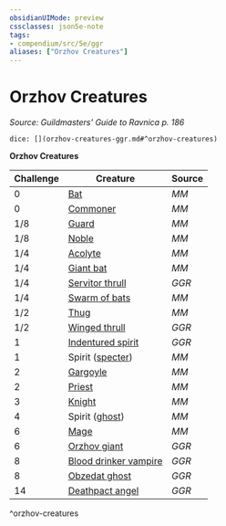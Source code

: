 ```yaml
---
obsidianUIMode: preview
cssclasses: json5e-note
tags:
- compendium/src/5e/ggr
aliases: ["Orzhov Creatures"]
---
```

# Orzhov Creatures
*Source: Guildmasters' Guide to Ravnica p. 186* 

`dice: [](orzhov-creatures-ggr.md#^orzhov-creatures)`

**Orzhov Creatures**

| Challenge | Creature | Source |
|-----------|----------|--------|
| 0 | [Bat](/3-Mechanics/CLI/bestiary/beast/bat.md) | *MM* |
| 0 | [Commoner](/3-Mechanics/CLI/bestiary/humanoid/commoner.md) | *MM* |
| 1/8 | [Guard](/3-Mechanics/CLI/bestiary/humanoid/guard.md) | *MM* |
| 1/8 | [Noble](/3-Mechanics/CLI/bestiary/humanoid/noble.md) | *MM* |
| 1/4 | [Acolyte](/3-Mechanics/CLI/bestiary/humanoid/acolyte.md) | *MM* |
| 1/4 | [Giant bat](/3-Mechanics/CLI/bestiary/beast/giant-bat.md) | *MM* |
| 1/4 | [Servitor thrull](/3-Mechanics/CLI/bestiary/construct/servitor-thrull-ggr.md) | *GGR* |
| 1/4 | [Swarm of bats](/3-Mechanics/CLI/bestiary/beast/swarm-of-bats.md) | *MM* |
| 1/2 | [Thug](/3-Mechanics/CLI/bestiary/humanoid/thug.md) | *MM* |
| 1/2 | [Winged thrull](/3-Mechanics/CLI/bestiary/construct/winged-thrull-ggr.md) | *GGR* |
| 1 | [Indentured spirit](/3-Mechanics/CLI/bestiary/undead/indentured-spirit-ggr.md) | *GGR* |
| 1 | Spirit ([specter](/3-Mechanics/CLI/bestiary/undead/specter.md)) | *MM* |
| 2 | [Gargoyle](/3-Mechanics/CLI/bestiary/elemental/gargoyle.md) | *MM* |
| 2 | [Priest](/3-Mechanics/CLI/bestiary/humanoid/priest.md) | *MM* |
| 3 | [Knight](/3-Mechanics/CLI/bestiary/humanoid/knight.md) | *MM* |
| 4 | Spirit ([ghost](/3-Mechanics/CLI/bestiary/undead/ghost.md)) | *MM* |
| 6 | [Mage](/3-Mechanics/CLI/bestiary/humanoid/mage.md) | *MM* |
| 6 | [Orzhov giant](/3-Mechanics/CLI/bestiary/giant/orzhov-giant-ggr.md) | *GGR* |
| 8 | [Blood drinker vampire](/3-Mechanics/CLI/bestiary/undead/blood-drinker-vampire-ggr.md) | *GGR* |
| 8 | [Obzedat ghost](/3-Mechanics/CLI/bestiary/undead/obzedat-ghost-ggr.md) | *GGR* |
| 14 | [Deathpact angel](/3-Mechanics/CLI/bestiary/celestial/deathpact-angel-ggr.md) | *GGR* |
^orzhov-creatures